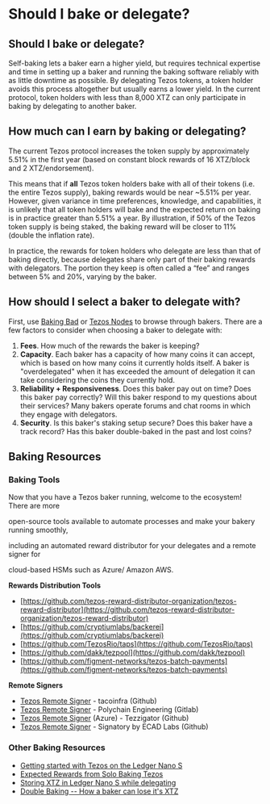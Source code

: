 # Should I bake or delegate?

## Should I bake or delegate? <a id="bakeordelegate"></a>

Self-baking lets a baker earn a higher yield, but requires technical expertise and time in setting up a baker and running the baking software reliably with as little downtime as possible. By delegating Tezos tokens, a token holder avoids this process altogether but usually earns a lower yield. In the current protocol, token holders with less than 8,000 XTZ can only participate in baking by delegating to another baker.

## How much can I earn by baking or delegating? <a id="earn"></a>

The current Tezos protocol increases the token supply by approximately 5.51% in the first year \(based on constant block rewards of 16 XTZ/block and 2 XTZ/endorsement\).

This means that if **all** Tezos token holders bake with all of their tokens \(i.e. the entire Tezos supply\), baking rewards would be near ~5.51% per year. However, given variance in time preferences, knowledge, and capabilities, it is unlikely that all token holders will bake and the expected return on baking is in practice greater than 5.51% a year. By illustration, if 50% of the Tezos token supply is being staked, the baking reward will be closer to 11% \(double the inflation rate\).

In practice, the rewards for token holders who delegate are less than that of baking directly, because delegates share only part of their baking rewards with delegators. The portion they keep is often called a “fee” and ranges between 5% and 20%, varying by the baker.

## How should I select a baker to delegate with? <a id="bakerselection"></a>

First, use [Baking Bad](https://baking-bad.org/docs/where-to-stake-tezos) or [Tezos Nodes](https://tezos-nodes.com/) to browse through bakers. There are a few factors to consider when choosing a baker to delegate with:

1. **Fees**. How much of the rewards the baker is keeping? 
2. **Capacity**. Each baker has a capacity of how many coins it can accept, which is based on how many coins it currently holds itself. A baker is "overdelegated" when it has exceeded the amount of delegation it can take considering the coins they currently hold.    
3. **Reliability + Responsiveness**. Does this baker pay out on time? Does this baker pay correctly? Will this baker respond to my questions about their services? Many bakers operate forums and chat rooms in which they engage with delegators.
4. **Security**. Is this baker's staking setup secure? Does this baker have a track record? Has this baker double-baked in the past and lost coins?

## Baking Resources <a id="resources"></a>

### Baking Tools

Now that you have a Tezos baker running, welcome to the ecosystem! There are more

open-source tools available to automate processes and make your bakery running smoothly,

including an automated reward distributor for your delegates and a remote signer for

cloud-based HSMs such as Azure/ Amazon AWS.

**Rewards Distribution Tools**

* [https://github.com/tezos-reward-distributor-organization/tezos-reward-distributor](https://github.com/tezos-reward-distributor-organization/tezos-reward-distributor)
* [https://github.com/cryptiumlabs/backerei](https://github.com/cryptiumlabs/backerei)
* [https://github.com/TezosRio/taps](https://github.com/TezosRio/taps)
* [https://github.com/dakk/tezpool](https://github.com/dakk/tezpool)
* [https://github.com/figment-networks/tezos-batch-payments](https://github.com/figment-networks/tezos-batch-payments)

**Remote Signers**

* [Tezos Remote Signer](https://github.com/tacoinfra/remote-signer) - tacoinfra \(Github\)
* [Tezos Remote Signer](https://gitlab.com/polychainlabs/tezos-hsm-signer) - Polychain Engineering \(Gitlab\)
* [Tezos Remote Signer](https://github.com/tezzigator/azure-tezos-signer) \(Azure\) - Tezzigator \(Github\)
* [Tezos Remote Signer](https://github.com/ecadlabs/signatory) - Signatory by ECAD Labs \(Github\)

### Other Baking Resources

* [Getting started with Tezos on the Ledger Nano S](https://medium.com/@obsidian.systems/getting-started-with-tezos-on-the-ledger-nano-s-c011517b0f3c)
* [Expected Rewards from Solo Baking Tezos](https://medium.com/cryptium/coquito-tezem-ergo-sum-expected-rewards-from-solo-baking-tezos-fcb4616b97dc)
* [Storing XTZ in Ledger Nano S while delegating](https://medium.com/cryptium/how-to-store-your-tezos-xtz-in-your-ledger-nano-s-and-delegate-with-tezbox-wallet-8fb4ac2d3355)
* [Double Baking -- How a baker can lose it's XTZ](https://medium.com/cryptium/half-baked-is-always-better-than-double-baked-what-is-at-stake-in-the-tezos-protocol-6619ce4a5f87)

